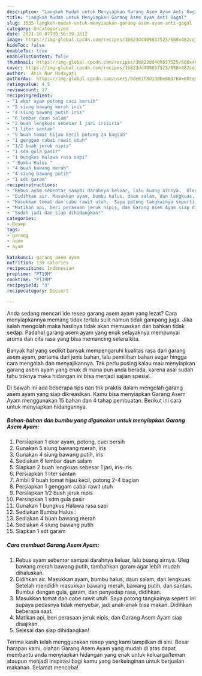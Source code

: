 ```yaml
---
description: "Langkah Mudah untuk Menyiapkan Garang Asem Ayam Anti Gagal"
title: "Langkah Mudah untuk Menyiapkan Garang Asem Ayam Anti Gagal"
slug: 1535-langkah-mudah-untuk-menyiapkan-garang-asem-ayam-anti-gagal
category: Uncategorized
date: 2021-10-07T09:56:39.161Z
image: https://img-global.cpcdn.com/recipes/3b823dd409837525/680x482cq70/garang-asem-ayam-foto-resep-utama.jpg
hideToc: false
enableToc: true
enableTocContent: false
thumbnail: https://img-global.cpcdn.com/recipes/3b823dd409837525/680x482cq70/garang-asem-ayam-foto-resep-utama.jpg
cover: https://img-global.cpcdn.com/recipes/3b823dd409837525/680x482cq70/garang-asem-ayam-foto-resep-utama.jpg
author:  Atik Nur Hidayati
authorAv:  https://img-global.cpcdn.com/users/0de61f8d138be883/60x60cq50/avatar.jpg
ratingvalue: 4.5
reviewcount: 17
recipeingredient:
- "1 ekor ayam potong cuci bersih"
- "5 siung bawang merah iris"
- "4 siung bawang putih iris"
- "6 lembar daun salam"
- "2 buah lengkuas sebesar 1 jari irisiris"
- "1 liter santan"
- "9 buah tomat hijau kecil potong 24 bagian"
- "1 genggam cabai rawit utuh"
- "1/2 buah jeruk nipis"
- "1 sdm gula pasir"
- "1 bungkus Halawa rasa sapi"
- " Bumbu Halus "
- "4 buah bawang merah"
- "4 siung bawang putih"
- "1 sdt garam"
recipeinstructions:
- "Rebus ayam sebentar sampai darahnya keluar, lalu buang airnya.  Uleg bawang merah bawang putih, tambahkan garam agar lebih mudah dihaluskan."
- "Didihkan air. Masukkan ayam, bumbu halus, daun salam, dan lengkuas.  Setelah mendidih masukkan bawang merah, bawang putih, dan santan. Bumbui dengan gula, garam, dan penyedap rasa, didihkan."
- "Masukkan tomat dan cabe rawit utuh.  Saya potong tangkainya seperti ini supaya pedasnya tidak menyebar, jadi anak-anak bisa makan. Didihkan beberapa saat."
- "Matikan api, beri perasaan jeruk nipis, dan Garang Asem Ayam siap disajikan."
- "Sudah jadi dan siap dihidangkan!"
categories:
- Resep
tags:
- garang
- asem
- ayam

katakunci: garang asem ayam 
nutrition: 139 calories
recipecuisine: Indonesian
preptime: "PT19M"
cooktime: "PT39M"
recipeyield: "3"
recipecategory: Dessert

---
```



Anda sedang mencari ide resep garang asem ayam yang lezat? Cara menyiapkannya memang tidak terlalu sulit namun tidak gampang juga. Jika salah mengolah maka hasilnya tidak akan memuaskan dan bahkan tidak sedap. Padahal garang asem ayam yang enak selayaknya mempunyai aroma dan cita rasa yang bisa memancing selera kita.




Banyak hal yang sedikit banyak mempengaruhi kualitas rasa dari garang asem ayam, pertama dari jenis bahan, lalu pemilihan bahan segar hingga cara mengolah dan menyajikannya. Tak perlu pusing kalau mau menyiapkan garang asem ayam yang enak di mana pun anda berada, karena asal sudah tahu triknya maka hidangan ini bisa menjadi sajian spesial.


Di bawah ini ada beberapa tips dan trik praktis dalam mengolah garang asem ayam yang siap dikreasikan. Kamu bisa menyiapkan Garang Asem Ayam menggunakan 15 bahan dan 4 tahap pembuatan. Berikut ini cara untuk menyiapkan hidangannya.

<!--inarticleads1-->

##### Bahan-bahan dan bumbu yang digunakan untuk menyiapkan Garang Asem Ayam:

1. Persiapkan 1 ekor ayam, potong, cuci bersih
1. Gunakan 5 siung bawang merah, iris
1. Gunakan 4 siung bawang putih, iris
1. Sediakan 6 lembar daun salam
1. Siapkan 2 buah lengkuas sebesar 1 jari, iris-iris
1. Persiapkan 1 liter santan
1. Ambil 9 buah tomat hijau kecil, potong 2-4 bagian
1. Persiapkan 1 genggam cabai rawit utuh
1. Persiapkan 1/2 buah jeruk nipis
1. Persiapkan 1 sdm gula pasir
1. Gunakan 1 bungkus Halawa rasa sapi
1. Sediakan  Bumbu Halus :
1. Sediakan 4 buah bawang merah
1. Sediakan 4 siung bawang putih
1. Siapkan 1 sdt garam




<!--inarticleads2-->

##### Cara membuat Garang Asem Ayam:

1. Rebus ayam sebentar sampai darahnya keluar, lalu buang airnya.  Uleg bawang merah bawang putih, tambahkan garam agar lebih mudah dihaluskan.
1. Didihkan air. Masukkan ayam, bumbu halus, daun salam, dan lengkuas.  Setelah mendidih masukkan bawang merah, bawang putih, dan santan. Bumbui dengan gula, garam, dan penyedap rasa, didihkan.
1. Masukkan tomat dan cabe rawit utuh.  Saya potong tangkainya seperti ini supaya pedasnya tidak menyebar, jadi anak-anak bisa makan. Didihkan beberapa saat.
1. Matikan api, beri perasaan jeruk nipis, dan Garang Asem Ayam siap disajikan.
1. Selesai dan siap dihidangkan!



Terima kasih telah menggunakan resep yang kami tampilkan di sini. Besar harapan kami, olahan Garang Asem Ayam yang mudah di atas dapat membantu anda menyiapkan hidangan yang enak untuk keluarga/teman ataupun menjadi inspirasi bagi kamu yang berkeinginan untuk berjualan makanan. Selamat mencoba!
